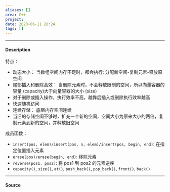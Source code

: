 ```yaml
---
aliases: []
area: C++
project: 
date: 2023-06-11 20:24
tags: []
---
```

---
#### Description
特点：
- 动态大小： 当数组空间内存不足时，都会执行: 分配新空间-复制元素-释放原空间
- 尾部插入和删除高效： 当删除元素时，不会释放限制的空间，所以向量容器的容量 (capacity)大于向量容器的大小 (size)
- 对于删除或插入操作，执行效率不高，越靠后插入或删除执行效率越高
- 快速随机访问
- 连续存储： 底层内存空间连续
- 当旧的存储空间不够时，扩充一个新的空间，空间大小为原来大小的两倍，复制元素到新的空间，并释放旧空间

成员函数：
- `insert(pos, elem)/insert(pos, n, elem)/insert(pos, begin, end)`: 在指定位置插入元素
- `erase(pos)/erase(begin, end)`: 移除元素
- `reverse(pos1, pos2)`: 将 pos1 到 pos2 的元素逆序
- `capacity()`, `size()`, `at()`, `push_back()`, `pop_back()`, `front()`, `back()`
---
#### Source
